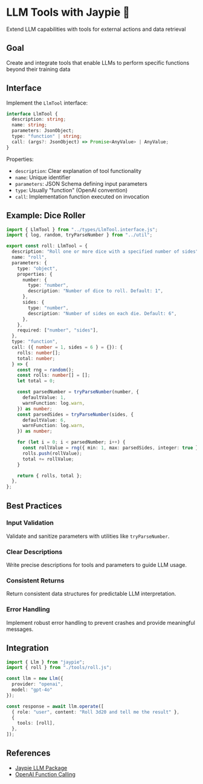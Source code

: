 # LLM Tools with Jaypie 🔧

Extend LLM capabilities with tools for external actions and data retrieval

## Goal

Create and integrate tools that enable LLMs to perform specific functions beyond their training data

## Interface

Implement the `LlmTool` interface:

```typescript
interface LlmTool {
  description: string;
  name: string;
  parameters: JsonObject;
  type: "function" | string;
  call: (args?: JsonObject) => Promise<AnyValue> | AnyValue;
}
```

Properties:
- `description`: Clear explanation of tool functionality
- `name`: Unique identifier
- `parameters`: JSON Schema defining input parameters
- `type`: Usually "function" (OpenAI convention)
- `call`: Implementation function executed on invocation

## Example: Dice Roller

```typescript
import { LlmTool } from "../types/LlmTool.interface.js";
import { log, random, tryParseNumber } from "../util";

export const roll: LlmTool = {
  description: "Roll one or more dice with a specified number of sides",
  name: "roll",
  parameters: {
    type: "object",
    properties: {
      number: {
        type: "number",
        description: "Number of dice to roll. Default: 1",
      },
      sides: {
        type: "number",
        description: "Number of sides on each die. Default: 6",
      },
    },
    required: ["number", "sides"],
  },
  type: "function",
  call: ({ number = 1, sides = 6 } = {}): {
    rolls: number[];
    total: number;
  } => {
    const rng = random();
    const rolls: number[] = [];
    let total = 0;

    const parsedNumber = tryParseNumber(number, {
      defaultValue: 1,
      warnFunction: log.warn,
    }) as number;
    const parsedSides = tryParseNumber(sides, {
      defaultValue: 6,
      warnFunction: log.warn,
    }) as number;

    for (let i = 0; i < parsedNumber; i++) {
      const rollValue = rng({ min: 1, max: parsedSides, integer: true });
      rolls.push(rollValue);
      total += rollValue;
    }

    return { rolls, total };
  },
};
```

## Best Practices

### Input Validation
Validate and sanitize parameters with utilities like `tryParseNumber`.

### Clear Descriptions
Write precise descriptions for tools and parameters to guide LLM usage.

### Consistent Returns
Return consistent data structures for predictable LLM interpretation.

### Error Handling
Implement robust error handling to prevent crashes and provide meaningful messages.

## Integration

```typescript
import { Llm } from "jaypie";
import { roll } from "./tools/roll.js";

const llm = new Llm({
  provider: "openai",
  model: "gpt-4o"
});

const response = await llm.operate([
  { role: "user", content: "Roll 3d20 and tell me the result" },
  {
    tools: [roll],
  },
]);
```

## References

- [Jaypie LLM Package](https://github.com/finlaysonstudio/jaypie)
- [OpenAI Function Calling](https://platform.openai.com/docs/guides/function-calling)
